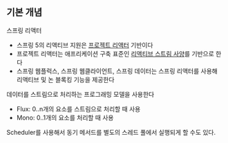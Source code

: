 ## 기본 개념
스프링 리액터
- 스프링 5의 리액티브 지원은 [프로젝트 리액터](https://projectreactor.io) 기반이다
- 프로젝트 리액터는 애프리케이션 구축 표준인 [리액티브 스트림 사양](http://www.reactive-streams.org)를 기반으로 한다
- 스프링 웹플럭스, 스프링 웹클라이언트, 스프링 데이터는 스프링 리액터를 사용해 리액티브 및 논 블록킹 기능을 제공한다

데이터를 스트림으로 처리하는 프로그래밍 모델을 사용한다
- Flux: 0..n개의 요소를 스트림으로 처리할 때 사용
- Mono: 0..1개의 요소를 처리할 때 사용


Scheduler를 사용해서 동기 메서드를 별도의 스레드 풀에서 실행되게 할 수도 있다. 

